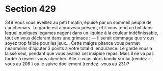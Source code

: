 # Section 429

349
Vous vous éveillez au peti t matin, épuisé par un sommeil peuplé
de cauchemars. Le garde est à nouveau présent, et il vous tend un
bol dans lequel quelques légumes nagent dans un liquide à la
couleur indéfinissable, tout en vous déclarant dans une grimace :
— Il serait dommage que v ous soyez  trop  faible pour les jeux...
Cette maigre pitance vous permet néanmoins d'ajouter 3 points à
votre total d 'endurance.  Le garde vous a laissé seul, pendant
que vous avaliez cet insipide repas. Mais il ne va pas tarder à
revenir vous chercher. Alle z-vous alors bondir sur lui (rendez -
vous au 206 ) ou le suivre docilement (rendez -vous au 231)?